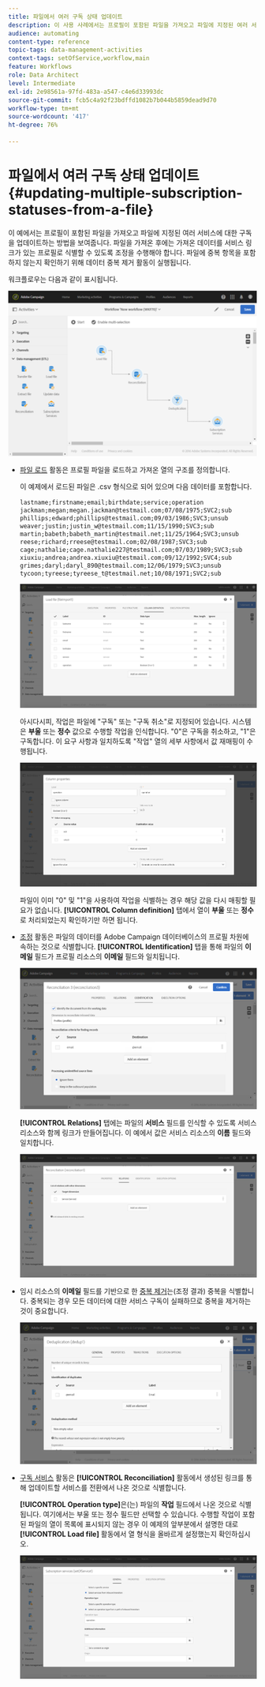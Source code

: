 ```yaml
---
title: 파일에서 여러 구독 상태 업데이트
description: 이 사용 사례에서는 프로필이 포함된 파일을 가져오고 파일에 지정된 여러 서비스에 대한 구독을 업데이트하는 방법을 보여줍니다.
audience: automating
content-type: reference
topic-tags: data-management-activities
context-tags: setOfService,workflow,main
feature: Workflows
role: Data Architect
level: Intermediate
exl-id: 2e98561a-97fd-483a-a547-c4e6d33993dc
source-git-commit: fcb5c4a92f23bdffd1082b7b044b5859dead9d70
workflow-type: tm+mt
source-wordcount: '417'
ht-degree: 76%

---
```


# 파일에서 여러 구독 상태 업데이트 {#updating-multiple-subscription-statuses-from-a-file}

이 예에서는 프로필이 포함된 파일을 가져오고 파일에 지정된 여러 서비스에 대한 구독을 업데이트하는 방법을 보여줍니다. 파일을 가져온 후에는 가져온 데이터를 서비스 링크가 있는 프로필로 식별할 수 있도록 조정을 수행해야 합니다. 파일에 중복 항목을 포함하지 않는지 확인하기 위해 데이터 중복 제거 활동이 실행됩니다.

워크플로우는 다음과 같이 표시됩니다.

![](assets/subscription_activity_example1.png)

* [파일 로드](../../automating/using/load-file.md) 활동은 프로필 파일을 로드하고 가져온 열의 구조를 정의합니다.

   이 예제에서 로드된 파일은 .csv 형식으로 되어 있으며 다음 데이터를 포함합니다.

   ```
   lastname;firstname;email;birthdate;service;operation
   jackman;megan;megan.jackman@testmail.com;07/08/1975;SVC2;sub
   phillips;edward;phillips@testmail.com;09/03/1986;SVC3;unsub
   weaver;justin;justin_w@testmail.com;11/15/1990;SVC3;sub
   martin;babeth;babeth_martin@testmail.net;11/25/1964;SVC3;unsub
   reese;richard;rreese@testmail.com;02/08/1987;SVC3;sub
   cage;nathalie;cage.nathalie227@testmail.com;07/03/1989;SVC3;sub
   xiuxiu;andrea;andrea.xiuxiu@testmail.com;09/12/1992;SVC4;sub
   grimes;daryl;daryl_890@testmail.com;12/06/1979;SVC3;unsub
   tycoon;tyreese;tyreese_t@testmail.net;10/08/1971;SVC2;sub
   ```

   ![](assets/subscription_example_load_file.png)

   아시다시피, 작업은 파일에 &quot;구독&quot; 또는 &quot;구독 취소&quot;로 지정되어 있습니다. 시스템은 **부울** 또는 **정수** 값으로 수행할 작업을 인식합니다. &quot;0&quot;은 구독을 취소하고, &quot;1&quot;은 구독합니다. 이 요구 사항과 일치하도록 &quot;작업&quot; 열의 세부 사항에서 값 재매핑이 수행됩니다.

   ![](assets/subscription_example_remapping.png)

   파일이 이미 &quot;0&quot; 및 &quot;1&quot;을 사용하여 작업을 식별하는 경우 해당 값을 다시 매핑할 필요가 없습니다. **[!UICONTROL Column definition]** 탭에서 열이 **부울** 또는 **정수**&#x200B;로 처리되었는지 확인하기만 하면 됩니다.

* [조정](../../automating/using/reconciliation.md) 활동은 파일의 데이터를 Adobe Campaign 데이터베이스의 프로필 차원에 속하는 것으로 식별합니다. **[!UICONTROL Identification]** 탭을 통해 파일의 **이메일** 필드가 프로필 리소스의 **이메일** 필드와 일치됩니다.

   ![](assets/subscription_activity_example3.png)

   **[!UICONTROL Relations]** 탭에는 파일의 **서비스** 필드를 인식할 수 있도록 서비스 리소스와 함께 링크가 만들어집니다. 이 예에서 값은 서비스 리소스의 **이름** 필드와 일치합니다.

   ![](assets/subscription_example_service_relation.png)

* 임시 리소스의 **이메일** 필드를 기반으로 한 [중복 제거](../../automating/using/deduplication.md)는(조정 결과) 중복을 식별합니다. 중복되는 경우 모든 데이터에 대한 서비스 구독이 실패하므로 중복을 제거하는 것이 중요합니다.

   ![](assets/subscription_activity_example5.png)

* [구독 서비스](../../automating/using/subscription-services.md) 활동은 **[!UICONTROL Reconciliation]** 활동에서 생성된 링크를 통해 업데이트할 서비스를 전환에서 나온 것으로 식별합니다.

   **[!UICONTROL Operation type]**&#x200B;은(는) 파일의 **작업** 필드에서 나온 것으로 식별됩니다. 여기에서는 부울 또는 정수 필드만 선택할 수 있습니다. 수행할 작업이 포함된 파일의 열이 목록에 표시되지 않는 경우 이 예제의 앞부분에서 설명한 대로 **[!UICONTROL Load file]** 활동에서 열 형식을 올바르게 설정했는지 확인하십시오.

   ![](assets/subscription_activity_example_from_file.png)
